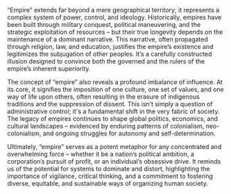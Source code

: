 “Empire” extends far beyond a mere geographical territory; it represents a complex system of power, control, and ideology. Historically, empires have been built through military conquest, political maneuvering, and the strategic exploitation of resources – but their true longevity depends on the maintenance of a dominant narrative. This narrative, often propagated through religion, law, and education, justifies the empire’s existence and legitimizes the subjugation of other peoples. It’s a carefully constructed illusion designed to convince both the governed and the rulers of the empire’s inherent superiority.

The concept of “empire” also reveals a profound imbalance of influence. At its core, it signifies the imposition of one culture, one set of values, and one way of life upon others, often resulting in the erasure of indigenous traditions and the suppression of dissent. This isn’t simply a question of administrative control; it's a fundamental shift in the very fabric of society. The legacy of empires continues to shape global politics, economics, and cultural landscapes – evidenced by enduring patterns of colonialism, neo-colonialism, and ongoing struggles for autonomy and self-determination.

Ultimately, “empire” serves as a potent metaphor for any concentrated and overwhelming force – whether it be a nation’s political ambition, a corporation’s pursuit of profit, or an individual’s obsessive drive. It reminds us of the potential for systems to dominate and distort, highlighting the importance of vigilance, critical thinking, and a commitment to fostering diverse, equitable, and sustainable ways of organizing human society.